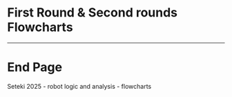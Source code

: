 # First Round & Second rounds Flowcharts
---
# End Page
Seteki 2025 - robot logic and analysis - flowcharts
